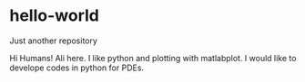 # hello-world
Just another repository

Hi Humans!
Ali here. I like python and plotting with matlabplot.
I would like to develope codes in python for PDEs.

